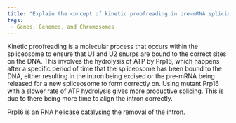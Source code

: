 ```yaml
---
title: "Explain the concept of kinetic proofreading in pre-mRNA splicing."
tags:
 - Genes, Genomes, and Chromosomes
---
```

Kinetic proofreading is a molecular process that occurs within the spliceosome to ensure that U1 and U2 snurps are bound to the correct sites on the DNA. This involves the hydrolysis of ATP by Prp16, which happens after a specific period of time that the spliceosome has been bound to the DNA, either resulting in the intron being excised or the pre-mRNA being released for a new spliceosome to form correctly on. 
Using mutant Prp16 with a slower rate of ATP hydrolysis gives more productive splicing. This is due to there being more time to align the intron correctly. 

Prp16 is an RNA helicase catalysing the removal of the intron. 
